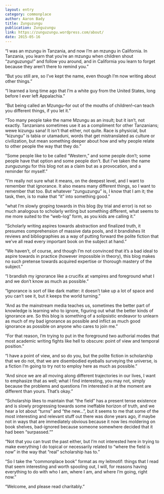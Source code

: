 ```yaml
---
layout: entry
category: commonplace
author: Aaron Bady
title: Zunguzungu
publication: Zunguzungu
link: https://zunguzungu.wordpress.com/about/
date: 2015-05-16
---
```


“I was an mzungu in Tanzania, and now I’m an mzungu in California. In Tanzania, you learn that you’re an mzungu when children shout “zunguzungu!” and follow you around, and in California you learn to forget because they aren’t there to remind you.”

“But you still are, so I’ve kept the name, even though I’m now writing about other things.”

“I learned a long time ago that I’m a white guy from the United States, long before I ever left Appalachia.”

“But being called an Mzungu–for out of the mouths of children!–can teach you different things, if you let it.”

“Too many people take the name Mzungu as an insult; but it isn’t, not exactly. Tanzanians sometimes use it as a compliment for other Tanzanians; wewe kizungu sana! It isn’t that either, not quite. Race is physicial, but “kizungu” is tabia or utamaduni, words that get mistranslated as culture or civilization, but mean something deeper about how and why people relate to other people the way that they do.”

“Some people like to be called “Western,” and some people don’t; some people have that option and some people don’t. But I’ve taken the name zunguzungu for this blog not as a claim but as a provocation, and a reminder for myself.”

“I’m really not sure what it means, on the deepest level, and I want to remember that ignorance. It also means many different things, so I want to remember that too. But whatever “zunguzungu” is, I know that I am it; the task, then, is to make that “it” into something good.”

“what I’m slowly groping towards in this blog (by trial and error) is not so much analogous to scholarly writing but something different, what seems to me more suited to the “web-log” form, as you kids are calling it.”

“Scholarly writing aspires towards abstraction and finalized truth, it presumes comprehension of massive data pools, and it brandishes lit reviews and bibliographies as a way of putting forward the polite fiction that we’ve all read every important book on the subject at hand.”

“We haven’t, of course, and though I’m not convinced that it’s a bad ideal to aspire towards in practice (however impossible in theory), this blog makes no such pretense towards acquired expertise or thorough mastery of the subject.”

“I brandish my ignorance like a crucifix at vampires and foreground what I and we don’t know as much as possible.”

“Ignorance is sort of like dark matter: it doesn’t take up a lot of space and you can’t see it, but it keeps the world turning.”

“And as the mainstream media teaches us, sometimes the better part of knowledge is learning who to ignore, figuring out what the better kinds of ignorance are. So this blog is something of a solipsistic endeavor to unlearn as much of my bad ignorance as possible and inflict as much good ignorance as possible on anyone who cares to join me.”

“For that reason, I’m trying to put in the foreground two authorial modes that most academic writing fights like hell to obscure: point of view and temporal position.”

“I have a point of view, and so do you, but the polite fiction in scholarship that we do not, that we are disembodied eyeballs surveying the universe, is a fiction I’m going to try not to employ here as much as possible.”

“And since we are all moving along different trajectories in our lives, I want to emphasize that as well; what I find interesting, you may not, simply because the problems and questions I’m interested in at the moment are different than yours. That’s okay.”

“Scholarship likes to maintain that “the field” has a present tense existence and is slowly progressing towards some ineffable horizon of truth, and we hear a lot about “turns” and “the new…”, but it seems to me that some of the most interesting and relevant stuff out there was done years ago, if maybe not in ways that are immediately obvious because it now lies moldering on book shelves, bad-ignored because someone somewhere decided that it had been “surpassed.””

“Not that you can trust the past either, but I’m not interested here in trying to make everything I do topical or necessarily related to “where the field is now” in the way that “real” scholarship has to.”

“So I take the “commonplace book” format as my leitmotif: things that I read that seem interesting and worth spooling out, I will, for reasons having everything to do with who I am, where I am, and where I’m going, right now.”

“Welcome, and please read charitably.”
